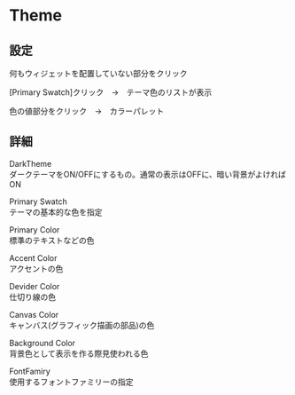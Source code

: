 # Theme

## 設定

何もウィジェットを配置していない部分をクリック

[Primary Swatch]クリック　→　テーマ色のリストが表示

色の値部分をクリック　→　カラーパレット

## 詳細

DarkTheme  
ダークテーマをON/OFFにするもの。通常の表示はOFFに、暗い背景がよければON

Primary Swatch  
テーマの基本的な色を指定

Primary Color  
標準のテキストなどの色

Accent Color  
アクセントの色

Devider Color  
仕切り線の色

Canvas Color  
キャンバス(グラフィック描画の部品)の色 

Background Color  
背景色として表示を作る際見使われる色

FontFamiry  
使用するフォントファミリーの指定